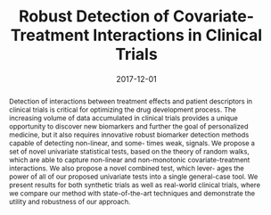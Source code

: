 ---
title: "Robust Detection of Covariate-Treatment Interactions in Clinical Trials"
layout: publication
category: publication
pubtype: preprint
authors: B. Goujaud, E. W. Tramel, P. Courtiol. M. Zaslavskiy, & G. Wainrib 
date: 2017-12-01
in: "arXiv [stat.AP]: 1712.08211"
year: 2017
tag:
    - publication
    - statistics
    - clinical trials
link: https://arxiv.org/abs/1712.08211 
linkpdf: https://arxiv.org/pdf/1712.08211.pdf 
abstract: >- 
    Detection of interactions between treatment effects and patient descriptors in clinical trials is critical for optimizing the drug development process. The increasing volume of data accumulated in clinical trials provides a unique opportunity to discover new biomarkers and further the goal of personalized medicine, but it also requires innovative robust biomarker detection methods capable of detecting non-linear, and some- times weak, signals. We propose a set of novel univariate statistical tests, based on the theory of random walks, which are able to capture non-linear and non-monotonic covariate-treatment interactions. We also propose a novel combined test, which lever- ages the power of all of our proposed univariate tests into a single general-case tool. We present results for both synthetic trials as well as real-world clinical trials, where we compare our method with state-of-the-art techniques and demonstrate the utility and robustness of our approach.
bibtex: >-
    @misc{GTC2017,
        title={Robust Detection of Covariate-Treatment Interactions in Clinical Trials},
        author={Baptiste Goujaud and Eric W. Tramel and Pierre Courtiol and Mikhail Zaslavskiy and Gilles Wainrib},
        year={2017},
        eprint={1712.08211},
        archivePrefix={arXiv},
        primaryClass={stat.AP}}
---